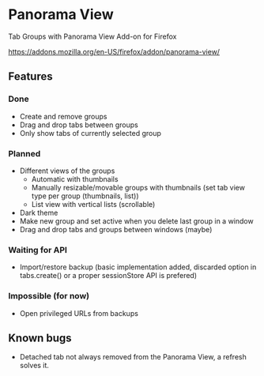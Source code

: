 # Panorama View
Tab Groups with Panorama View Add-on for Firefox

https://addons.mozilla.org/en-US/firefox/addon/panorama-view/

## Features

### Done
- Create and remove groups
- Drag and drop tabs between groups
- Only show tabs of currently selected group

### Planned
- Different views of the groups
  - Automatic with thumbnails
  - Manually resizable/movable groups with thumbnails (set tab view type per group (thumbnails, list))
  - List view with vertical lists (scrollable)
- Dark theme
- Make new group and set active when you delete last group in a window
- Drag and drop tabs and groups between windows (maybe)

### Waiting for API
- Import/restore backup (basic implementation added, discarded option in tabs.create() or a proper sessionStore API is prefered)

### Impossible (for now)
- Open privileged URLs from backups

## Known bugs
- Detached tab not always removed from the Panorama View, a refresh solves it.

